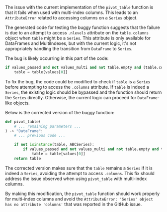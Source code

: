 The issue with the current implementation of the `pivot_table` function is that it fails when used with multi-index columns. This leads to an `AttributeError` related to accessing columns on a `Series` object.

The generated code for testing the buggy function suggests that the failure is due to an attempt to access `.nlevels` attribute on the `table.columns` object when `table` might be a `Series`. This attribute is only available for DataFrames and MultiIndexes, but with the current logic, it's not appropriately handling the transition from `DataFrame` to `Series`.

The bug is likely occurring in this part of the code:
```python
if values_passed and not values_multi and not table.empty and (table.columns.nlevels > 1):
    table = table[values[0]]
```

To fix the bug, the code could be modified to check if `table` is a `Series` before attempting to access the `.columns` attribute. If `table` is indeed a `Series`, the existing logic should be bypassed and the function should return the `Series` directly. Otherwise, the current logic can proceed for `DataFrame`-like objects. 

Below is the corrected version of the buggy function:

```python
def pivot_table(
    # ... remaining parameters ...
) -> "DataFrame":
    # ... previous code ...

    if not isinstance(table, ABCSeries):
        if values_passed and not values_multi and not table.empty and table.columns.nlevels > 1:
            table = table[values[0]]
    return table
```

The corrected version makes sure that the `table` remains a `Series` if it is indeed a `Series`, avoiding the attempt to access `.columns`. This fix should address the issue observed when using `pivot_table` with multi-index columns.

By making this modification, the `pivot_table` function should work properly for multi-index columns and avoid the `AttributeError: 'Series' object has no attribute 'columns'` that was reported in the GitHub issue.